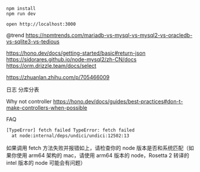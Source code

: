```
npm install
npm run dev
```

```
open http://localhost:3000
```

@trend https://npmtrends.com/mariadb-vs-mysql-vs-mysql2-vs-oracledb-vs-sqlite3-vs-tedious

https://hono.dev/docs/getting-started/basic#return-json
https://sidorares.github.io/node-mysql2/zh-CN/docs
https://orm.drizzle.team/docs/select

https://zhuanlan.zhihu.com/p/705466009

日志
分库分表

Why not controller
https://hono.dev/docs/guides/best-practices#don-t-make-controllers-when-possible

FAQ

```bash
[TypeError] fetch failed TypeError: fetch failed
  at node:internal/deps/undici/undici:12502:13
```

如果调用 fetch 方法失败并报错如上，请检查你的 node 版本是否和系统匹配（如果你使用 arm64 架构的 mac，请使用 arm64 版本的 node，Rosetta 2 转译的 intel 版本的 node 可能会有问题）

